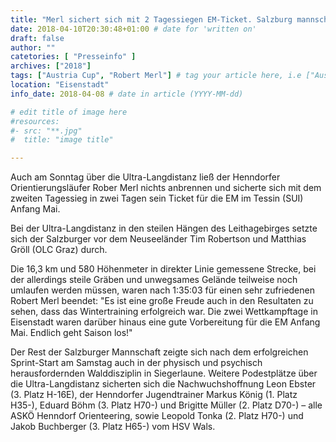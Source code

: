 ```yaml
---
title: "Merl sichert sich mit 2 Tagessiegen EM-Ticket. Salzburg mannschaftlich stark!"
date: 2018-04-10T20:30:48+01:00 # date for 'written on'
draft: false
author: ""
catetories: [ "Presseinfo" ]
archives: ["2018"]
tags: ["Austria Cup", "Robert Merl"] # tag your article here, i.e ["Austria Cup", "Robert Merl"]
location: "Eisenstadt"
info_date: 2018-04-08 # date in article (YYYY-MM-dd)

# edit title of image here
#resources:
#- src: "**.jpg"
#  title: "image title"

---
```


Auch am Sonntag über die Ultra-Langdistanz ließ der Henndorfer Orientierungsläufer Rober Merl nichts anbrennen und sicherte sich mit dem zweiten Tagessieg in zwei Tagen sein Ticket für die EM im Tessin (SUI) Anfang Mai.

<!--more-->

Bei der Ultra-Langdistanz in den steilen Hängen des Leithagebirges setzte sich der Salzburger vor dem Neuseeländer Tim Robertson und Matthias Gröll (OLC Graz) durch.

Die 16,3 km und 580 Höhenmeter in direkter Linie gemessene Strecke, bei der allerdings steile Gräben und unwegsames Gelände teilweise noch umlaufen werden müssen, waren nach 1:35:03 für einen sehr zufriedenen Robert Merl beendet: "Es ist eine große Freude auch in den Resultaten zu sehen, dass das Wintertraining erfolgreich war. Die zwei Wettkampftage in Eisenstadt waren darüber hinaus eine gute Vorbereitung für die EM Anfang Mai. Endlich geht Saison los!"

Der Rest der Salzburger Mannschaft zeigte sich nach dem erfolgreichen Sprint-Start am Samstag auch in der physisch und psychisch  herausfordernden Walddisziplin in Siegerlaune. Weitere Podestplätze über die Ultra-Langdistanz sicherten sich die Nachwuchshoffnung Leon Ebster (3. Platz H-16E), der Henndorfer Jugendtrainer Markus König (1. Platz H35-), Eduard Böhm (3. Platz H70-) und Brigitte Müller (2. Platz D70-) – alle ASKÖ Henndorf Orienteering, sowie Leopold Tonka (2. Platz H70-) und Jakob Buchberger (3. Platz H65-) vom HSV Wals.